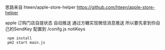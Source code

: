 思路来自 hteen/apple-store-helper https://github.com/hteen/apple-store-helper 

apple 订购门店自提状态 自动推送
通过方糖实现微信消息推送 所以要先拿到你自己的SendKey 配置到 /conifg.js notiKeys 
```
 npm install 
 pm2 start main.js
 ```

